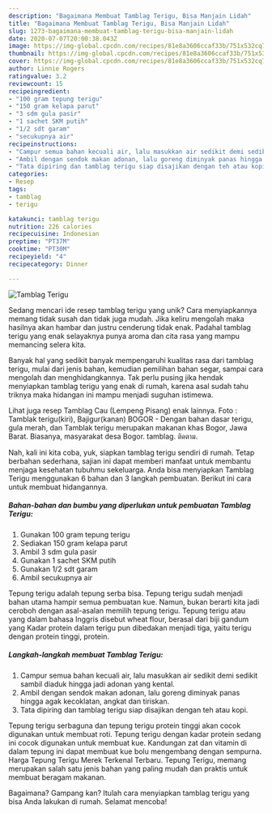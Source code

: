 ```yaml
---
description: "Bagaimana Membuat Tamblag Terigu, Bisa Manjain Lidah"
title: "Bagaimana Membuat Tamblag Terigu, Bisa Manjain Lidah"
slug: 1273-bagaimana-membuat-tamblag-terigu-bisa-manjain-lidah
date: 2020-07-07T20:00:38.043Z
image: https://img-global.cpcdn.com/recipes/81e8a3606ccaf33b/751x532cq70/tamblag-terigu-foto-resep-utama.jpg
thumbnail: https://img-global.cpcdn.com/recipes/81e8a3606ccaf33b/751x532cq70/tamblag-terigu-foto-resep-utama.jpg
cover: https://img-global.cpcdn.com/recipes/81e8a3606ccaf33b/751x532cq70/tamblag-terigu-foto-resep-utama.jpg
author: Linnie Rogers
ratingvalue: 3.2
reviewcount: 15
recipeingredient:
- "100 gram tepung terigu"
- "150 gram kelapa parut"
- "3 sdm gula pasir"
- "1 sachet SKM putih"
- "1/2 sdt garam"
- "secukupnya air"
recipeinstructions:
- "Campur semua bahan kecuali air, lalu masukkan air sedikit demi sedikit sambil diaduk hingga jadi adonan yang kental."
- "Ambil dengan sendok makan adonan, lalu goreng diminyak panas hingga agak kecoklatan, angkat dan tiriskan."
- "Tata dipiring dan tamblag terigu siap disajikan dengan teh atau kopi."
categories:
- Resep
tags:
- tamblag
- terigu

katakunci: tamblag terigu 
nutrition: 226 calories
recipecuisine: Indonesian
preptime: "PT37M"
cooktime: "PT30M"
recipeyield: "4"
recipecategory: Dinner

---
```



![Tamblag Terigu](https://img-global.cpcdn.com/recipes/81e8a3606ccaf33b/751x532cq70/tamblag-terigu-foto-resep-utama.jpg)

Sedang mencari ide resep tamblag terigu yang unik? Cara menyiapkannya memang tidak susah dan tidak juga mudah. Jika keliru mengolah maka hasilnya akan hambar dan justru cenderung tidak enak. Padahal tamblag terigu yang enak selayaknya punya aroma dan cita rasa yang mampu memancing selera kita.

Banyak hal yang sedikit banyak mempengaruhi kualitas rasa dari tamblag terigu, mulai dari jenis bahan, kemudian pemilihan bahan segar, sampai cara mengolah dan menghidangkannya. Tak perlu pusing jika hendak menyiapkan tamblag terigu yang enak di rumah, karena asal sudah tahu triknya maka hidangan ini mampu menjadi suguhan istimewa.

Lihat juga resep Tamblag Cau (Lempeng Pisang) enak lainnya. Foto : Tamblak terigu(kiri), Bajigur(kanan) BOGOR - Dengan bahan dasar terigu, gula merah, dan Tamblak terigu merupakan makanan khas Bogor, Jawa Barat. Biasanya, masyarakat desa Bogor. tamblag. ติดตาม.


Nah, kali ini kita coba, yuk, siapkan tamblag terigu sendiri di rumah. Tetap berbahan sederhana, sajian ini dapat memberi manfaat untuk membantu menjaga kesehatan tubuhmu sekeluarga. Anda bisa menyiapkan Tamblag Terigu menggunakan 6 bahan dan 3 langkah pembuatan. Berikut ini cara untuk membuat hidangannya.

<!--inarticleads1-->

##### Bahan-bahan dan bumbu yang diperlukan untuk pembuatan Tamblag Terigu:

1. Gunakan 100 gram tepung terigu
1. Sediakan 150 gram kelapa parut
1. Ambil 3 sdm gula pasir
1. Gunakan 1 sachet SKM putih
1. Gunakan 1/2 sdt garam
1. Ambil secukupnya air


Tepung terigu adalah tepung serba bisa. Tepung terigu sudah menjadi bahan utama hampir semua pembuatan kue. Namun, bukan berarti kita jadi ceroboh dengan asal-asalan memilih tepung terigu. Tepung terigu atau yang dalam bahasa Inggris disebut wheat flour, berasal dari biji gandum yang Kadar protein dalam terigu pun dibedakan menjadi tiga, yaitu terigu dengan protein tinggi, protein. 

<!--inarticleads2-->

##### Langkah-langkah membuat Tamblag Terigu:

1. Campur semua bahan kecuali air, lalu masukkan air sedikit demi sedikit sambil diaduk hingga jadi adonan yang kental.
1. Ambil dengan sendok makan adonan, lalu goreng diminyak panas hingga agak kecoklatan, angkat dan tiriskan.
1. Tata dipiring dan tamblag terigu siap disajikan dengan teh atau kopi.


Tepung terigu serbaguna dan tepung terigu protein tinggi akan cocok digunakan untuk membuat roti. Tepung terigu dengan kadar protein sedang ini cocok digunakan untuk membuat kue. Kandungan zat dan vitamin di dalam tepung ini dapat membuat kue bolu mengembang dengan sempurna. Harga Tepung Terigu Merek Terkenal Terbaru. Tepung Terigu, memang merupakan salah satu jenis bahan yang paling mudah dan praktis untuk membuat beragam makanan. 

Bagaimana? Gampang kan? Itulah cara menyiapkan tamblag terigu yang bisa Anda lakukan di rumah. Selamat mencoba!

